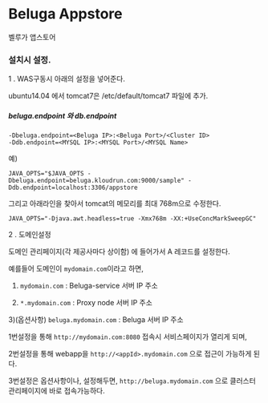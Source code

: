 # Beluga Appstore
벨루가 앱스토어

### 설치시 설정.

1 . WAS구동시 아래의 설정을 넣어준다.

ubuntu14.04 에서 tomcat7은 /etc/default/tomcat7 파일에 추가.

##### beluga.endpoint 와 db.endpoint
```
-Dbeluga.endpoint=<Beluga IP>:<Beluga Port>/<Cluster ID>
-Ddb.endpoint=<MYSQL IP>:<MYSQL Port>/<MYSQL Name>
```

예)

```
JAVA_OPTS="$JAVA_OPTS -Dbeluga.endpoint=beluga.kloudrun.com:9000/sample" -Ddb.endpoint=localhost:3306/appstore
```


그리고 아래라인을 찾아서 tomcat의 메모리를 최대 768m으로 수정한다.
```
JAVA_OPTS="-Djava.awt.headless=true -Xmx768m -XX:+UseConcMarkSweepGC"
```


2 . 도메인설정

도메인 관리페이지(각 제공사마다 상이함) 에 들어가서 A 레코드를 설정한다.

예를들어 도메인이 `mydomain.com`이라고 하면,

1) `mydomain.com` : Beluga-service 서버 IP 주소

2) `*.mydomain.com` : Proxy node 서버 IP 주소

3)(옵션사항) `beluga.mydomain.com` : Beluga 서버 IP 주소 

1번설정을 통해 `http://mydomain.com:8080` 접속시 서비스페이지가 열리게 되며,

2번설정을 통해 webapp을 `http://<appId>.mydomain.com` 으로 접근이 가능하게 된다.

3번설정은 옵션사항이나, 설정해두면, `http://beluga.mydomain.com` 으로 클러스터 관리페이지에 바로 접속가능하다.

